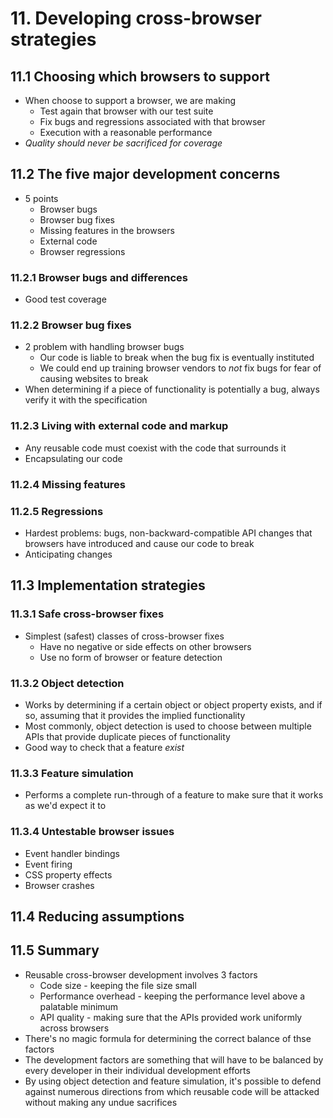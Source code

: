# 11. Developing cross-browser strategies 

## 11.1 Choosing which browsers to support
* When choose to support a browser, we are making
    * Test again that browser with our test suite
    * Fix bugs and regressions associated with that browser
    * Execution with a reasonable performance
* *Quality should never be sacrificed for coverage*

## 11.2 The five major development concerns
* 5 points
    * Browser bugs
    * Browser bug fixes
    * Missing features in the browsers
    * External code
    * Browser regressions

### 11.2.1 Browser bugs and differences
* Good test coverage

### 11.2.2 Browser bug fixes
* 2 problem with handling browser bugs
    * Our code is liable to break when the bug fix is eventually instituted
    * We could end up training browser vendors to *not* fix bugs for fear of causing websites to break
* When determining if a piece of functionality is potentially a bug, always verify it with the specification    

### 11.2.3 Living with external code and markup
* Any reusable code must coexist with the code that surrounds it
* Encapsulating our code

### 11.2.4 Missing features

### 11.2.5 Regressions
* Hardest problems: bugs, non-backward-compatible API changes that browsers have introduced and cause our code to break
* Anticipating changes

## 11.3 Implementation strategies

### 11.3.1 Safe cross-browser fixes
* Simplest (safest) classes of cross-browser fixes
    * Have no negative or side effects on other browsers
    * Use no form of browser or feature detection
    
### 11.3.2 Object detection
* Works by determining if a certain object or object property exists, and if so, assuming that it provides the implied functionality
* Most commonly, object detection is used to choose between multiple APIs that provide duplicate pieces of functionality
* Good way to check that a feature *exist*

### 11.3.3 Feature simulation
* Performs a complete run-through of a feature to make sure that it works as we'd expect it to

### 11.3.4 Untestable browser issues
* Event handler bindings
* Event firing
* CSS property effects
* Browser crashes

## 11.4 Reducing assumptions

## 11.5 Summary
* Reusable cross-browser development involves 3 factors
    * Code size - keeping the file size small
    * Performance overhead - keeping the performance level above a palatable minimum
    * API quality - making sure that the APIs provided work uniformly across browsers
* There's no magic formula for determining the correct balance of thse factors
* The development factors are something that will have to be balanced by every developer in their individual development efforts
* By using object detection and feature simulation, it's possible to defend against numerous directions from which reusable code will be attacked without making any undue sacrifices
